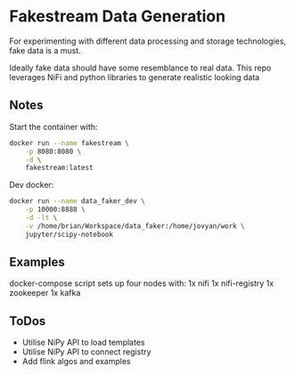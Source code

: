 # Fakestream Data Generation

For experimenting with different data processing and storage technologies, fake data is a must.

Ideally fake data should have some resemblance to real data. This repo leverages NiFi and python libraries to generate realistic looking data

## Notes

Start the container with:

```Bash
docker run --name fakestream \
    -p 8080:8080 \
    -d \
    fakestream:latest
```

Dev docker:

```Bash
docker run --name data_faker_dev \
    -p 10000:8888 \
    -d -lt \
    -v /home/brian/Workspace/data_faker:/home/jovyan/work \
    jupyter/scipy-notebook

```

## Examples

docker-compose script sets up four nodes with:
1x nifi
1x nifi-registry
1x zookeeper
1x kafka

## ToDos

 - Utilise NiPy API to load templates
 - Utilise NiPy API to connect registry
 - Add flink algos and examples
